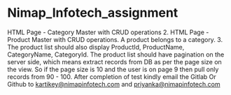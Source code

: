 # Nimap_Infotech_assignment

 HTML Page - Category Master with CRUD operations
2. HTML Page - Product Master with CRUD operations. A product belongs to a category.
3. The product list should also display ProductId, ProductName, CategoryName, CategoryId.
The product list should have pagination on the server side, which means extract records from DB as per the page size on the view.
So if the page size is 10 and the user is on page 9 then pull only records from 90 - 100.
After completion of test kindly email the Gitlab Or Github to kartikey@nimapinfotech.com and priyanka@nimapinfotech.com
